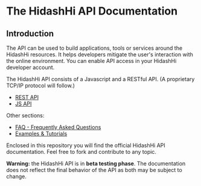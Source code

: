 # The HidashHi API Documentation

## Introduction

The API can be used to build applications, tools or services around the HidashHi resources. It helps developers mitigate the user's interaction with the online environment. You can enable API access in your HidashHi developer account.  
  
The HidashHi API consists of a Javascript and a RESTful API. (A proprietary TCP/IP protocol will follow.)

- [REST API](api/rest/README.md)
- [JS API](api/js/README.md)

Other sections:  

- [FAQ - Frequently Asked Questions](faq.md)
- [Examples & Tutorials](samples_and_how_tos.md)

Enclosed in this repository you will find the official HidashHi API documentation. Feel free to fork and contribute to any topic.

**Warning:** the HidashHi API is in **beta testing phase**. The documentation does not reflect the final behavior of the API as both may be subject to change.